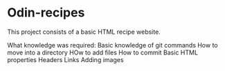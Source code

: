 # Odin-recipes
This project consists of a basic HTML recipe website.

What knowledge was required:
    Basic knowledge of git commands
        How to move into a directory
        HOw to add files
        How to commit
    Basic HTML properties
        Headers
        Links
        Adding images
